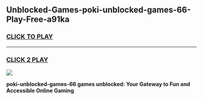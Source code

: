 
## Unblocked-Games-poki-unblocked-games-66-Play-Free-a91ka
<h3>
<a href="https://premium76.site?title=poki-unblocked-games-66&ref=19M">CLICK TO PLAY</a></h3>
<hr>

<h3>
<a href="https://premium76.site?title=poki-unblocked-games-66&ref=19M">CLICK 2 PLAY</a>
  
</h3>

<a href="https://premium76.site?title=poki-unblocked-games-66&ref=19M"><img src="https://clearcache.store/games.png"></a>


**poki-unblocked-games-66 games unblocked: Your Gateway to Fun and Accessible Online Gaming**
